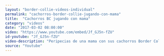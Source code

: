 ```yaml
---
layout: "border-collie-videos-individual"
permalink: "cachorros-border-collie-jugando-con-mama"
title:  "Cachorros BC jugando con mama"
category: "videos"
date: "2017-03-02 08:00:00"
video: "https://www.youtube.com/embed/Jf_GJ5n-fZU"
id-youtube: "Jf_GJ5n-fZU"
video-description: "Peripecias de una mama con sus cachorros Border Collie. Jugando, educando, haciendose mimos y descubriendo, este trio no para un momento 😍"
source: "Youtube"
---
```

